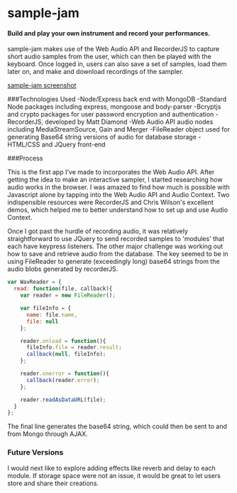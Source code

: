# sample-jam
#### Build and play your own instrument and record your performances.

sample-jam makes use of the Web Audio API and RecorderJS to capture short audio samples from the user, which can then be played with the keyboard.  Once logged in, users can also save a set of samples, load them later on, and make and download recordings of the sampler.   

[sample-jam screenshot](https://github.com/graigjanssen/sample-jam/blob/master/public/images/sample-jam.png?raw=true)

###Technologies Used
-Node/Express back end with MongoDB
-Standard Node packages including express, mongoose and body-parser
-Bcryptjs and crypto packages for user password encryption and authentication
-RecorderJS, developed by Matt Diamond
-Web Audio API audio nodes including MediaStreamSource, Gain and Merger
-FileReader object used for generating Base64 string versions of audio for database storage
-HTML/CSS and JQuery front-end

###Process

This is the first app I've made to incorporates the Web Audio API.  After getting the idea to make an interactive sampler, I started researching how audio works in the browser.  I was amazed to find how much is possible with Javascript alone by tapping into the Web Audio API and Audio Context.  Two indispensible resources were RecorderJS and Chris Wilson's excellent demos, which helped me to better understand how to set up and use Audio Context.

Once I got past the hurdle of recording audio, it was relatively straightforward to use JQuery to send recorded samples to 'modules' that each have keypress listeners.  The other major challenge was working out how to save and retrieve audio from the database.  The key seemed to be in using FileReader to generate (exceedingly long) base64 strings from the audio blobs generated by recorderJS.

```javascript
var WavReader = {
  read: function(file, callback){
    var reader = new FileReader();

    var fileInfo = {
      name: file.name,
      file: null
    };

    reader.onload = function(){
      fileInfo.file = reader.result;
      callback(null, fileInfo);
    };

    reader.onerror = function(){
      callback(reader.error);
    };

    reader.readAsDataURL(file);
  }
};
```
The final line generates the base64 string, which could then be sent to and from Mongo through AJAX.

### Future Versions

I would next like to explore adding effects like reverb and delay to each module.  If storage space were not an issue, it would be great to let users store and share their creations.
